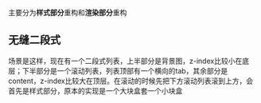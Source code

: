 主要分为**样式部分**重构和**渲染部分**重构

## 无缝二段式
场景是这样，现在有一个二段式列表，上半部分是背景图，z-index比较小在底层；下半部分是一个滚动列表，列表顶部有一个横向的tab，其余部分是content，z-index比较大在顶层。在滚动的时候先把下方滚动列表滚到上方，会
首先是样式部分，原本的实现是一个大块盒套一个小块盒